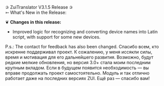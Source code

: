 ✰ ZuiTranslator V3.1.5 Release ✰  
➳ What's New in the Release:  

❦ **Changes in this release:**  

- Improved logic for recognizing and converting device names into Latin script, with support for some new devices.

P.s.: The contact for feedback has also been changed. 
Спасибо всем, кто искренне поддерживал проект. К сожалению, у меня иссякли силы, время и мотивация для его дальнейшего развития. Возможно, будут редкие мелкие обновления, но версия 3.0+ стала моим последним крупным вкладом. Если в будущем появится необходимость — вы вправе продолжать проект самостоятельно. Модуль и так отлично работает даже на последних версиях ZUI. Ещё раз — спасибо вам!